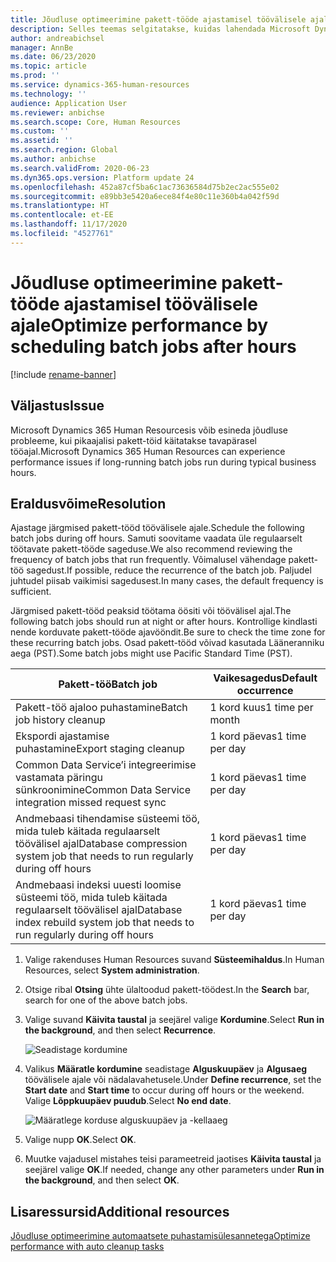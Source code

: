 ```yaml
---
title: Jõudluse optimeerimine pakett-tööde ajastamisel töövälisele ajale
description: Selles teemas selgitatakse, kuidas lahendada Microsoft Dynamics 365 Human Resourcesi jõudluse probleeme, ajastades pakett-tööd töövälisele ajale.
author: andreabichsel
manager: AnnBe
ms.date: 06/23/2020
ms.topic: article
ms.prod: ''
ms.service: dynamics-365-human-resources
ms.technology: ''
audience: Application User
ms.reviewer: anbichse
ms.search.scope: Core, Human Resources
ms.custom: ''
ms.assetid: ''
ms.search.region: Global
ms.author: anbichse
ms.search.validFrom: 2020-06-23
ms.dyn365.ops.version: Platform update 24
ms.openlocfilehash: 452a87cf5ba6c1ac73636584d75b2ec2ac555e02
ms.sourcegitcommit: e89bb3e5420a6ece84f4e80c11e360b4a042f59d
ms.translationtype: HT
ms.contentlocale: et-EE
ms.lasthandoff: 11/17/2020
ms.locfileid: "4527761"
---
```

# <a name="optimize-performance-by-scheduling-batch-jobs-after-hours"></a><span data-ttu-id="76ebd-103">Jõudluse optimeerimine pakett-tööde ajastamisel töövälisele ajale</span><span class="sxs-lookup"><span data-stu-id="76ebd-103">Optimize performance by scheduling batch jobs after hours</span></span>

[!include [rename-banner](~/includes/cc-data-platform-banner.md)]

## <a name="issue"></a><span data-ttu-id="76ebd-104">Väljastus</span><span class="sxs-lookup"><span data-stu-id="76ebd-104">Issue</span></span>

<span data-ttu-id="76ebd-105">Microsoft Dynamics 365 Human Resourcesis võib esineda jõudluse probleeme, kui pikaajalisi pakett-töid käitatakse tavapärasel tööajal.</span><span class="sxs-lookup"><span data-stu-id="76ebd-105">Microsoft Dynamics 365 Human Resources can experience performance issues if long-running batch jobs run during typical business hours.</span></span>

## <a name="resolution"></a><span data-ttu-id="76ebd-106">Eraldusvõime</span><span class="sxs-lookup"><span data-stu-id="76ebd-106">Resolution</span></span>

<span data-ttu-id="76ebd-107">Ajastage järgmised pakett-tööd töövälisele ajale.</span><span class="sxs-lookup"><span data-stu-id="76ebd-107">Schedule the following batch jobs during off hours.</span></span> <span data-ttu-id="76ebd-108">Samuti soovitame vaadata üle regulaarselt töötavate pakett-tööde sageduse.</span><span class="sxs-lookup"><span data-stu-id="76ebd-108">We also recommend reviewing the frequency of batch jobs that run frequently.</span></span> <span data-ttu-id="76ebd-109">Võimalusel vähendage pakett-töö sagedust.</span><span class="sxs-lookup"><span data-stu-id="76ebd-109">If possible, reduce the recurrence of the batch job.</span></span> <span data-ttu-id="76ebd-110">Paljudel juhtudel piisab vaikimisi sagedusest.</span><span class="sxs-lookup"><span data-stu-id="76ebd-110">In many cases, the default frequency is sufficient.</span></span>

<span data-ttu-id="76ebd-111">Järgmised pakett-tööd peaksid töötama öösiti või töövälisel ajal.</span><span class="sxs-lookup"><span data-stu-id="76ebd-111">The following batch jobs should run at night or after hours.</span></span> <span data-ttu-id="76ebd-112">Kontrollige kindlasti nende korduvate pakett-tööde ajavööndit.</span><span class="sxs-lookup"><span data-stu-id="76ebd-112">Be sure to check the time zone for these recurring batch jobs.</span></span> <span data-ttu-id="76ebd-113">Osad pakett-tööd võivad kasutada Lääneranniku aega (PST).</span><span class="sxs-lookup"><span data-stu-id="76ebd-113">Some batch jobs might use Pacific Standard Time (PST).</span></span>

| <span data-ttu-id="76ebd-114">Pakett-töö</span><span class="sxs-lookup"><span data-stu-id="76ebd-114">Batch job</span></span> | <span data-ttu-id="76ebd-115">Vaikesagedus</span><span class="sxs-lookup"><span data-stu-id="76ebd-115">Default occurrence</span></span> |
| --- | --- |
| <span data-ttu-id="76ebd-116">Pakett-töö ajaloo puhastamine</span><span class="sxs-lookup"><span data-stu-id="76ebd-116">Batch job history cleanup</span></span> | <span data-ttu-id="76ebd-117">1 kord kuus</span><span class="sxs-lookup"><span data-stu-id="76ebd-117">1 time per month</span></span> |
| <span data-ttu-id="76ebd-118">Ekspordi ajastamise puhastamine</span><span class="sxs-lookup"><span data-stu-id="76ebd-118">Export staging cleanup</span></span> | <span data-ttu-id="76ebd-119">1 kord päevas</span><span class="sxs-lookup"><span data-stu-id="76ebd-119">1 time per day</span></span> |
| <span data-ttu-id="76ebd-120">Common Data Service’i integreerimise vastamata päringu sünkroonimine</span><span class="sxs-lookup"><span data-stu-id="76ebd-120">Common Data Service integration missed request sync</span></span> | <span data-ttu-id="76ebd-121">1 kord päevas</span><span class="sxs-lookup"><span data-stu-id="76ebd-121">1 time per day</span></span> |
| <span data-ttu-id="76ebd-122">Andmebaasi tihendamise süsteemi töö, mida tuleb käitada regulaarselt töövälisel ajal</span><span class="sxs-lookup"><span data-stu-id="76ebd-122">Database compression system job that needs to run regularly during off hours</span></span> | <span data-ttu-id="76ebd-123">1 kord päevas</span><span class="sxs-lookup"><span data-stu-id="76ebd-123">1 time per day</span></span> |
| <span data-ttu-id="76ebd-124">Andmebaasi indeksi uuesti loomise süsteemi töö, mida tuleb käitada regulaarselt töövälisel ajal</span><span class="sxs-lookup"><span data-stu-id="76ebd-124">Database index rebuild system job that needs to run regularly during off hours</span></span> | <span data-ttu-id="76ebd-125">1 kord päevas</span><span class="sxs-lookup"><span data-stu-id="76ebd-125">1 time per day</span></span> |

1. <span data-ttu-id="76ebd-126">Valige rakenduses Human Resources suvand **Süsteemihaldus**.</span><span class="sxs-lookup"><span data-stu-id="76ebd-126">In Human Resources, select **System administration**.</span></span>

2. <span data-ttu-id="76ebd-127">Otsige ribal **Otsing** ühte ülaltoodud pakett-töödest.</span><span class="sxs-lookup"><span data-stu-id="76ebd-127">In the **Search** bar, search for one of the above batch jobs.</span></span>

3. <span data-ttu-id="76ebd-128">Valige suvand **Käivita taustal** ja seejärel valige **Kordumine**.</span><span class="sxs-lookup"><span data-stu-id="76ebd-128">Select **Run in the background**, and then select **Recurrence**.</span></span>

   ![Seadistage kordumine](media/talent-batch-history-cleanup-recurrence.png)

4. <span data-ttu-id="76ebd-130">Valikus **Määratle kordumine** seadistage **Alguskuupäev** ja **Algusaeg** töövälisele ajale või nädalavahetusele.</span><span class="sxs-lookup"><span data-stu-id="76ebd-130">Under **Define recurrence**, set the **Start date** and **Start time** to occur during off hours or the weekend.</span></span> <span data-ttu-id="76ebd-131">Valige **Lõppkuupäev puudub**.</span><span class="sxs-lookup"><span data-stu-id="76ebd-131">Select **No end date**.</span></span> 

   ![Määratlege korduse alguskuupäev ja -kellaaeg](media/talent-batch-history-cleanup-define-recurrence.png)

5. <span data-ttu-id="76ebd-133">Valige nupp **OK**.</span><span class="sxs-lookup"><span data-stu-id="76ebd-133">Select **OK**.</span></span>

6. <span data-ttu-id="76ebd-134">Muutke vajadusel mistahes teisi parameetreid jaotises **Käivita taustal** ja seejärel valige **OK**.</span><span class="sxs-lookup"><span data-stu-id="76ebd-134">If needed, change any other parameters under **Run in the background**, and then select **OK**.</span></span>

## <a name="additional-resources"></a><span data-ttu-id="76ebd-135">Lisaressursid</span><span class="sxs-lookup"><span data-stu-id="76ebd-135">Additional resources</span></span>

[<span data-ttu-id="76ebd-136">Jõudluse optimeerimine automaatsete puhastamisülesannetega</span><span class="sxs-lookup"><span data-stu-id="76ebd-136">Optimize performance with auto cleanup tasks</span></span>](hr-admin-troubleshooting-batch-history.md)
